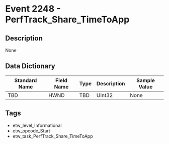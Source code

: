 # Event 2248 - PerfTrack_Share_TimeToApp

## Description
None

## Data Dictionary
|Standard Name|Field Name|Type|Description|Sample Value|
|---|---|---|---|---|
|TBD|HWND|TBD|UInt32|None|None|

## Tags
* etw_level_Informational
* etw_opcode_Start
* etw_task_PerfTrack_Share_TimeToApp